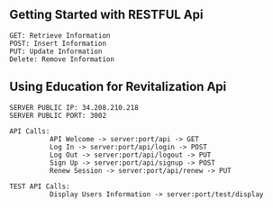 ## Getting Started with RESTFUL Api

```
GET: Retrieve Information
POST: Insert Information
PUT: Update Information
Delete: Remove Information
```

## Using Education for Revitalization Api

```
SERVER PUBLIC IP: 34.208.210.218
SERVER PUBLIC PORT: 3002

API Calls: 
          API Welcome -> server:port/api -> GET
          Log In -> server:port/api/login -> POST
          Log Out -> server:port/api/logout -> PUT
          Sign Up -> server:port/api/signup -> POST
          Renew Session -> server:port/api/renew -> PUT

TEST API Calls:
          Display Users Information -> server:port/test/display
```
